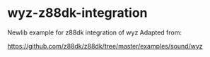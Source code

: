 # wyz-z88dk-integration
Newlib example for z88dk integration of wyz
Adapted from:

https://github.com/z88dk/z88dk/tree/master/examples/sound/wyz
